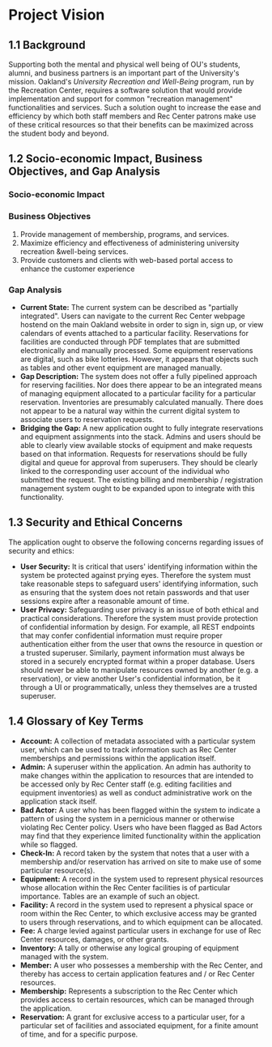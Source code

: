 # Project Vision
## 1.1 Background
Supporting both the mental and physical well being of OU's students, alumni, and business partners is an important part of the University's mission. Oakland's _University  Recreation  and  Well-Being_ program, run by the Recreation Center, requires a software solution that would provide implementation and support for common "recreation management" functionalities and services. Such a solution ought to increase the ease and efficiency by which both staff members and Rec Center patrons make use of these critical resources so that their benefits can be maximized across the student body and beyond.

## 1.2 Socio-economic Impact, Business Objectives, and Gap Analysis
### Socio-economic Impact
### Business Objectives
1. Provide management of membership, programs, and services.
2. Maximize efficiency and effectiveness of administering university recreation &well-being services.
3. Provide customers and clients with web-based portal access to enhance the customer experience
### Gap Analysis
* **Current State:** The current system can be described as "partially integrated". Users can navigate to the current Rec Center webpage hostend on the main Oakland website in order to sign in, sign up, or view calendars of events attached to a particular facility. Reservations for facilities are conducted through PDF templates that are submitted electronically and manually processed. Some equipment reservations are digital, such as bike lotteries. However, it appears that objects such as tables and other event equipment are managed manually.
* **Gap Description:** The system does not offer a fully pipelined approach for reserving facilities. Nor does there appear to be an integrated means of managing equipment allocated to a particular facility for a particular reservation. Inventories are presumably calculated manually. There does not appear to be a natural way within the current digital system to associate users to reservation requests. 
* **Bridging the Gap:** A new application ought to fully integrate reservations and equipment assignments into the stack. Admins and users should be able to clearly view available stocks of equipment and make requests based on that information. Requests for reservations should be fully digital and queue for approval from superusers. They should be clearly linked to the corresponding user account of the individual who submitted the request. The existing billing and membership / registration management system ought to be expanded upon to integrate with this functionality.  

## 1.3 Security and Ethical Concerns
The application ought to observe the following concerns regarding issues of security and ethics:
* **User Security:** It is critical that users' identifying information within the system be protected against prying eyes. Therefore the system must take reasonable steps to safeguard users' identifying information, such as ensuring that the system does not retain passwords and that user sessions expire after a reasonable amount of time.
* **User Privacy:** Safeguarding user privacy is an issue of both ethical and practical considerations. Therefore the system must provide protection of confidential information by design. For example, all REST endpoints that may confer confidential information must require proper authentication either from the user that owns the resource in question or a trusted superuser. Similarly, payment information must always be stored in a securely encrypted format within a proper database. Users should never be able to manipulate resources owned by another (e.g. a reservation), or view another User's confidential information, be it through a UI or programmatically, unless they themselves are a trusted superuser.

## 1.4 Glossary of Key Terms
* **Account:** A collection of metadata associated with a particular system user, which can be used to track information such as Rec Center memberships and permissions within the application itself.
* **Admin:** A superuser within the application. An admin has authority to make changes within the application to resources that are intended to be accessed only by Rec Center staff (e.g. editing facilities and equipment inventories) as well as conduct administrative work on the application stack itself.
* **Bad Actor:** A user who has been flagged within the system to indicate a pattern of using the system in a pernicious manner or otherwise violating Rec Center policy. Users who have been flagged as Bad Actors may find that they experience limited functionality within the application while so flagged.
* **Check-In:** A record taken by the system that notes that a user with a membership and/or reservation has arrived on site to make use of some particular resource(s).  
* **Equipment:** A record in the system used to represent physical resources whose allocation within the Rec Center facilities is of particular importance. Tables are an example of such an object.
* **Facility:** A record in the system used to represent a physical space or room within the Rec Center, to which exclusive access may be granted to users through reservations, and to which equipment can be allocated.
* **Fee:** A charge levied against particular users in exchange for use of Rec Center resources, damages, or other grants.
* **Inventory:** A tally or otherwise any logical grouping of equipment managed with the system. 
* **Member:** A user who possesses a membership with the Rec Center, and thereby has access to certain application features and / or Rec Center resources. 
* **Membership:** Represents a subscription to the Rec Center which provides access to certain resources, which can be managed through the application.
* **Reservation:** A grant for exclusive access to a particular user, for a particular set of facilities and associated equipment, for a finite amount of time, and for a specific purpose. 

